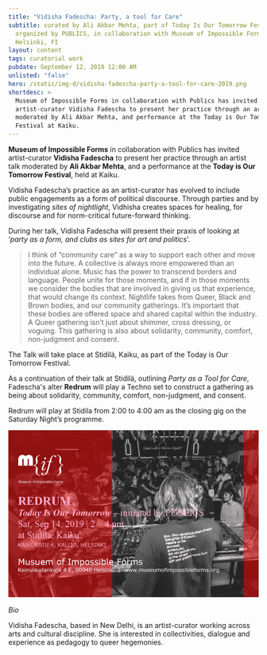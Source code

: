 ```yaml
---
title: "Vidisha Fadescha: Party, a tool for Care"
subtitle: curated by Ali Akbar Mehta, part of Today Is Our Tomorrow Festival,
  organized by PUBLICS, in collaboration with Museum of Impossible Forms,
  Helsinki, FI
layout: content
tags: curatorial work
pubdate: September 12, 2019 12:00 AM
unlisted: "false"
hero: /static/img-d/vidisha-fadescha-party-a-tool-for-care-2019.png
shortdesc: >
  Museum of Impossible Forms in collaboration with Publics has invited
  artist-curator Vidisha Fadescha to present her practice through an artist talk
  moderated by Ali Akbar Mehta, and performance at the Today is Our Tomorrow
  Festival at Kaiku.
---
```

**Museum of Impossible Forms** in collaboration with Publics has invited artist-curator **Vidisha Fadescha** to present her practice through an artist talk moderated by **Ali Akbar Mehta**, and a performance at the **Today is Our Tomorrow Festival**, held at Kaiku.

Vidisha Fadescha’s practice as an artist-curator has evolved to include public engagements as a form of political discourse. Through parties and by investigating *sites of nightlight*, Vidhisha creates spaces for healing, for discourse and for norm-critical future-forward thinking.

During her talk, Vidisha Fadescha will present their praxis of looking at ‘*party as a form, and clubs as sites for art and politics*’. 

> I think of “community care” as a way to support each other and move into the future. A collective is always more empowered than an individual alone. Music has the power to transcend borders and language. People unite for those moments, and if in those moments we consider the bodies that are involved in giving us that experience, that would change its context. Nightlife takes from Queer, Black and Brown bodies, and our community gatherings. It’s important that these bodies are offered space and shared capital within the industry. A Queer gathering isn’t just about shimmer, cross dressing, or voguing. This gathering is also about solidarity, community, comfort, non-judgment and consent.

The Talk will take place at Stidilä, Kaiku, as part of the Today is Our Tomorrow Festival.

As a continuation of their talk at Stidilä, outlining *Party as a Tool for Care*, Fadescha's alter **Redrum** will play a Techno set to construct a gathering as being about solidarity, community, comfort, non-judgment, and consent.

Redrum will play at Stidila from 2:00 to 4:00 am as the closing gig on the Saturday Night’s programme.

![](/static/img-d/redrum-2019.png)

*Bio*

Vidisha Fadescha, based in New Delhi, is an artist-curator working across arts and cultural discipline. She is interested in collectivities, dialogue and experience as pedagogy to queer hegemonies.